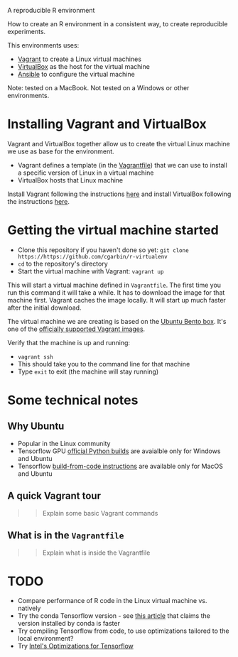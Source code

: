 A reproducible R environment

How to create an R environment in a consistent way, to create reproducible experiments.

This environments uses:

- [Vagrant](https://www.vagrantup.com/) to create a Linux virtual machines
- [VirtualBox](https://www.virtualbox.org/) as the host for the virtual machine
- [Ansible](https://www.ansible.com/) to configure the virtual machine

Note: tested on a MacBook. Not tested on a Windows or other environments.

# Installing Vagrant and VirtualBox

Vagrant and VirtualBox together allow us to create the virtual Linux machine we use as base for the environment.

- Vagrant defines a template (in the [Vagrantfile](https://www.vagrantup.com/docs/vagrantfile/)) that we can use to install a specific version of Linux in a virtual machine
- VirtualBox hosts that Linux machine

Install Vagrant following the instructions [here](https://www.vagrantup.com/docs/installation/) and install VirtualBox following the instructions [here](https://www.virtualbox.org/wiki/Downloads).

# Getting the virtual machine started

- Clone this repository if you haven't done so yet: `git clone https://https://github.com/cgarbin/r-virtualenv`
- `cd` to the repository's directory
- Start the virtual machine with Vagrant: `vagrant up`

This will start a virtual machine defined in `Vagrantfile`. The first time you run this command it will take a while. It has to download the image for that machine first. Vagrant caches the image locally. It will start up much faster after the initial download.

The virtual machine we are creating is based on the [Ubuntu Bento box](https://app.vagrantup.com/bento/). It's one of the [officially supported Vagrant images](https://www.vagrantup.com/docs/boxes.html#official-boxes).

Verify that the machine is up and running:

- `vagrant ssh`
- This should take you to the command line for that machine
- Type `exit` to exit (the machine will stay running)

# Some technical notes

## Why Ubuntu

- Popular in the Linux community
- Tensorflow GPU [official Python builds](https://www.tensorflow.org/install/pip) are avaialble only for Windows and Ubuntu
- Tensorflow [build-from-code instructions](https://www.tensorflow.org/install/source) are available only for MacOS and Ubuntu

## A quick Vagrant tour

> > Explain some basic Vagrant commands

## What is in the `Vagrantfile`

> > Explain what is inside the Vagrantfile

# TODO

- Compare performance of R code in the Linux virtual machine vs. natively
- Try the conda Tensorflow version - see [this article](https://towardsdatascience.com/stop-installing-tensorflow-using-pip-for-performance-sake-5854f9d9eb0c) that claims the version installed by conda is faster
- Try compiling Tensorflow from code, to use optimizations tailored to the local environment?
- Try [Intel's Optimizations for Tensorflow](https://software.intel.com/en-us/blogs/latest-intel-optimizations-for-tensorflow-now-available)
